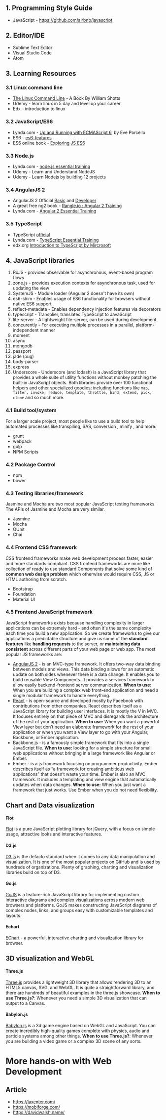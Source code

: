 
## 1. Programming Style Guide
* JavaScript - https://github.com/airbnb/javascript

## 2. Editor/IDE
* Sublime Text Editor
* Visual Studio Code
* Atom

## 3. Learning Resources

### 3.1 Linux command line
* [The Linux Command Line](http://linuxcommand.org/tlcl.php) - A Book By William Shotts
* Udemy - learn linux in 5 day and level up your career
* Edx - introduction to linux

### 3.2 JavaScript/ES6
* Lynda.com - [Up and Running with ECMAScript 6](https://www.lynda.com/JavaScript-tutorials/Up-Running-ECMAScript-6/424003-2.html), by Eve Porcello
* ES6 - [es6-features](http://es6-features.org)
* ES6 online book - [Exploring JS ES6](http://exploringjs.com/es6/)

### 3.3 Node.js
* Lynda.com - [node.js essential training](https://www.lynda.com/Node-js-tutorials/Node-js-Essential-Training/417077-2.html)
* Udemy - Learn and Understand NodeJS
* Udemy - Learn Nodejs by building 12 projects

### 3.4 AngularJS 2
* AngularJS 2 Official [Basic](https://angular.io/docs/ts/latest/guide/) and [Developer](https://angular.io/docs/ts/latest/guide/animations.html)
* A great free ng2 book - [Rangle.io : Angular 2 Training](https://www.gitbook.com/book/rangle-io/ngcourse2/details)
* Lynda.com - [Angular 2 Essential Training](https://www.lynda.com/AngularJS-tutorials/AngularJS-2-Essential-Training/422834-2.html)

### 3.5 TypeScript
* TypeScript [official](https://www.typescriptlang.org/docs/tutorial.html)
* Lynda.com - [TypeScript Essential Training](https://www.lynda.com/Typescript-tutorials/TypeScript-Essential-Training/421807-2.html)
* edx.org [Introduction to TypeScript by Mircrosoft](https://www.edx.org/course/introduction-typescript-microsoft-dev201x-1)

## 4. JavaScript libraries

1. RxJS - provides observable for asynchronous, event-based program flows
2. zone.js - provides execution contexts for asynchronous task, used for updating the view
3. SystemJS - Module loader (Angular 2 doesn't have its own)
4. es6-shim - Enables usage of ES6 functionality for browsers without native ES6 support
5. reflect-metadata - Enables dependency injection features via decorators
6. typescript - Transplier, translates TypeScript to JavaScript
7. lite-server - A lightweight file-server, can be used during development
8. concurently - For executing multiple processes in a parallel, platform-independent manner
9. moment
10. async
11. mongodb
12. passport
13. jade (pug)
14. body-parser
15. express
16. Underscore - Underscore (and lodash) is a JavaScript library that provides a whole suite of utility functions without monkey patching the built-in JavaScript objects. Both libraries provide over 100 functional helpers and other specialized goodies; including functions like `map, filter, invoke, reduce, template, throttle, bind, extend, pick, clone` and so much more.

### 4.1 Build tool/system
For a larger scale project, most people like to use a build tool to help automated processes like transpiling, SAS, conversion , minify , and more: 
* grunt
* webpack
* gulp
* NPM Scripts

### 4.2 Package Control 
* npm
* bower

### 4.3 Testing libraries/framework
Jasmine and Mocha are two most popular JavaScript testing frameworks. The APIs of Jasmine and Mocha are very similar. 
* Jasmine
* Mocha
* QUnit
* Chai

### 4.4 Frontend CSS framework
CSS frontend frameworks make web development process faster, easier and more standards compliant. CSS frontend frameworks are more like collection of ready to use standard Components that solve some kind of **common web design problem** which otherwise would require CSS, JS or HTML authoring from scratch.

* Bootstrap
* Foundation
* Material UI

### 4.5 Frontend JavaScript framework
JavaScript frameworks exists because handling complexity in larger applications can be extremely hard - and often it's the same complexity each time you build a new application. So we create frameworks to give our applications a predictable structure and give us some of the **standard features** like **handling requests** to the server, or **maintaining data consistent** across different parts of your web page or web app. The most popular JS frameworks are: 

* [AngularJS 2](https://angular.io/) - is an MVC-type framework. It offers two-way data binding between models and views. This data binding allows for an automatic update on both sides whenever there is a data change. It enables you to build reusable View Components. It provides a services framework to allow easily backend-frontend server communication. **When to use:** When you are building a complex web front-end application and need a single modular framework to handle everything. 
* [React](https://facebook.github.io/react/) - is open-source and developed mostly by Facebook with contributions from other companies. React describes itself as a JavaScript library for building user interfaces. It is mostly the V in MVC. It focuses entirely on that piece of MVC and disregards the architecture of the rest of your application. **When to use:** When you want a powerful View layer but don’t need an elaborate framework for the rest of your application or when you want a View layer to go with your Angular, Backbone, or Ember application. 
* Backbone.js - is a famously simple framework that fits into a single JavaScript file. **When to use:** looking for a simple structure for small web applications without bringing in a large framework like Angular or Ember.
* Ember - is a js framework focusing on programmer productivity. Ember describes itself as “a framework for creating ambitious web applications” that doesn’t waste your time. Ember is also an MVC framework. It includes a templating and view engine that automatically updates when data changes. **When to use:** When you just want a framework that just works. Use Ember when you do not need flexibility. 


## Chart and Data visualization
#### Flot
[Flot](http://www.flotcharts.org/) is a pure JavaScript plotting library for jQuery, with a focus on simple usage, attractive looks and interactive features.

#### D3.js
[D3.js](https://d3js.org/) is the defacto standard when it comes to any data manipulation and visualization. It is one of the most popular projects on GitHub and is used by hundreds of organizations. Plenty of graphing, charting and visualization libraries build on top of D3.

#### Go.js
[GoJS](https://gojs.net/latest/index.html) is a feature-rich JavaScript library for implementing custom interactive diagrams and complex visualizations across modern web browsers and platforms. GoJS makes constructing JavaScript diagrams of complex nodes, links, and groups easy with customizable templates and layouts.

#### Echart
[EChart](https://ecomfe.github.io/echarts/index-en.html) - a powerful, interactive charting and visualization library for browser.

## 3D visualization and WebGL

#### Three.js
[Three.js](http://threejs.org/) provides a lightweight 3D library that allows rendering 3D to an HTML5 canvas, SVG, and WebGL. It is quite a straightforward library, and there are hundreds of beautiful examples in the three.js showcase.
**When to use Three.js?**: Whenever you need a simple 3D visualization that can output to a Canvas.

#### Babylon.js
[Babylon.js](http://www.babylonjs.com/) is a 3d game engine based on WebGL and JavaScript. You can create incredibly high-quality games complete with physics, audio and particle systems among other things.
**When to use Three.js?**: Whenever you are building a video game or a complex 3D scene of any sorts.


# More hands-on with Web Development

## Article
* https://jaxenter.com/
* https://mobiforge.com/
* https://davidwalsh.name/
